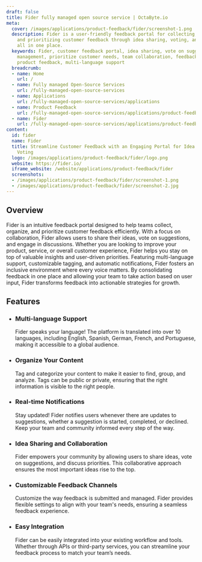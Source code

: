 ```yaml
---
draft: false
title: Fider fully managed open source service | OctaByte.io
meta:
  cover: /images/applications/product-feedback/fider/screenshot-1.png
  description: Fider is a user-friendly feedback portal for collecting, organizing,
    and prioritizing customer feedback through idea sharing, voting, and discussions,
    all in one place.
  keywords: Fider, customer feedback portal, idea sharing, vote on suggestions, feedback
    management, prioritize customer needs, team collaboration, feedback organization,
    product feedback, multi-language support
  breadcrumb:
  - name: Home
    url: /
  - name: Fully managed Open-Source Services
    url: /fully-managed-open-source-services
  - name: Applications
    url: /fully-managed-open-source-services/applications
  - name: Product Feedback
    url: /fully-managed-open-source-services/applications/product-feedback
  - name: Fider
    url: /fully-managed-open-source-services/applications/product-feedback/fider
content:
  id: fider
  name: Fider
  title: Streamline Customer Feedback with an Engaging Portal for Idea Sharing and
    Voting
  logo: /images/applications/product-feedback/fider/logo.png
  website: https://fider.io/
  iframe_website: /website/applications/product-feedback/fider
  screenshots:
  - /images/applications/product-feedback/fider/screenshot-1.png
  - /images/applications/product-feedback/fider/screenshot-2.jpg
---
```


## Overview

Fider is an intuitive feedback portal designed to help teams collect, organize, and prioritize customer feedback efficiently. With a focus on collaboration, Fider allows users to share their ideas, vote on suggestions, and engage in discussions. Whether you are looking to improve your product, service, or overall customer experience, Fider helps you stay on top of valuable insights and user-driven priorities. Featuring multi-language support, customizable tagging, and automatic notifications, Fider fosters an inclusive environment where every voice matters. By consolidating feedback in one place and allowing your team to take action based on user input, Fider transforms feedback into actionable strategies for growth.

## Features

- ### Multi-language Support

  Fider speaks your language! The platform is translated into over 10 languages, including English, Spanish, German, French, and Portuguese, making it accessible to a global audience.

- ### Organize Your Content

  Tag and categorize your content to make it easier to find, group, and analyze. Tags can be public or private, ensuring that the right information is visible to the right people.

- ### Real-time Notifications

  Stay updated! Fider notifies users whenever there are updates to suggestions, whether a suggestion is started, completed, or declined. Keep your team and community informed every step of the way.

- ### Idea Sharing and Collaboration

  Fider empowers your community by allowing users to share ideas, vote on suggestions, and discuss priorities. This collaborative approach ensures the most important ideas rise to the top.

- ### Customizable Feedback Channels

  Customize the way feedback is submitted and managed. Fider provides flexible settings to align with your team's needs, ensuring a seamless feedback experience.

- ### Easy Integration

  Fider can be easily integrated into your existing workflow and tools. Whether through APIs or third-party services, you can streamline your feedback process to match your team’s needs.